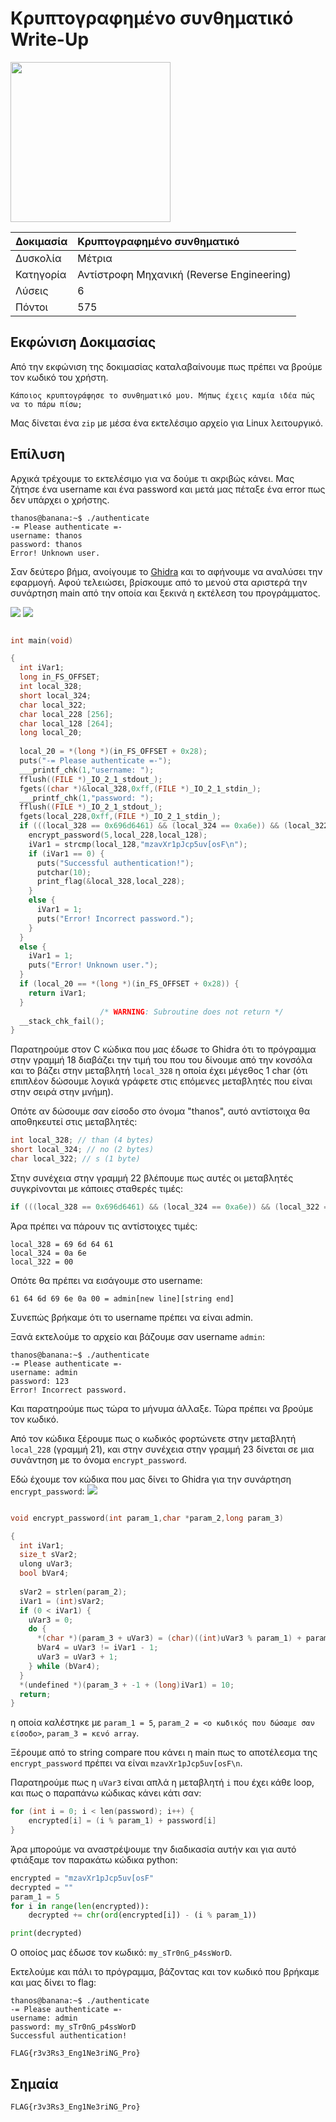 # Κρυπτογραφημένο συνθηματικό Write-Up

<img width="256" src="../../challenges-images/challenge_08.png">

| Δοκιμασία | Κρυπτογραφημένο συνθηματικό |
| :------- | :----- |
| Δυσκολία | Μέτρια |
| Κατηγορία | Αντίστροφη Μηχανική (Reverse Engineering) |
| Λύσεις | 6 |
| Πόντοι | 575 |

## Εκφώνιση Δοκιμασίας

Από την εκφώνιση της δοκιμασίας καταλαβαίνουμε πως πρέπει να βρούμε τον κωδικό του χρήστη.
```
Κάποιος κρυπτογράφησε το συνθηματικό μου. Μήπως έχεις καμία ιδέα πώς να το πάρω πίσω;
```

Μας δίνεται ένα `zip` με μέσα ένα εκτελέσιμο αρχείο για Linux λειτουργικό.

## Επίλυση

Αρχικά τρέχουμε τo εκτελέσιμο για να δούμε τι ακριβώς κάνει. Μας ζήτησε ένα username και ένα password και μετά μας πέταξε ένα error πως δεν υπάρχει ο χρήστης.

```
thanos@banana:~$ ./authenticate
-= Please authenticate =-
username: thanos
password: thanos
Error! Unknown user.
```

Σαν δεύτερο βήμα, ανοίγουμε το [Ghidra](https://ghidra-sre.org/) και το αφήνουμε να αναλύσει την εφαρμογή. Αφού τελειώσει, βρίσκουμε από το μενού στα αριστερά την συνάρτηση main από την οποία και ξεκινά η εκτέλεση του προγράμματος.

![](ghidra.png)
![](ghidra-main.png)

```c

int main(void)

{
  int iVar1;
  long in_FS_OFFSET;
  int local_328;
  short local_324;
  char local_322;
  char local_228 [256];
  char local_128 [264];
  long local_20;
  
  local_20 = *(long *)(in_FS_OFFSET + 0x28);
  puts("-= Please authenticate =-");
  ___printf_chk(1,"username: ");
  fflush((FILE *)_IO_2_1_stdout_);
  fgets((char *)&local_328,0xff,(FILE *)_IO_2_1_stdin_);
  ___printf_chk(1,"password: ");
  fflush((FILE *)_IO_2_1_stdout_);
  fgets(local_228,0xff,(FILE *)_IO_2_1_stdin_);
  if (((local_328 == 0x696d6461) && (local_324 == 0xa6e)) && (local_322 == '\0')) {
    encrypt_password(5,local_228,local_128);
    iVar1 = strcmp(local_128,"mzavXr1pJcp5uv[osF\n");
    if (iVar1 == 0) {
      puts("Successful authentication!");
      putchar(10);
      print_flag(&local_328,local_228);
    }
    else {
      iVar1 = 1;
      puts("Error! Incorrect password.");
    }
  }
  else {
    iVar1 = 1;
    puts("Error! Unknown user.");
  }
  if (local_20 == *(long *)(in_FS_OFFSET + 0x28)) {
    return iVar1;
  }
                    /* WARNING: Subroutine does not return */
  __stack_chk_fail();
}
```

Παρατηρούμε στον C κώδικα που μας έδωσε το Ghidra ότι το πρόγραμμα στην γραμμή 18 διαβάζει την τιμή του που του δίνουμε από την κονσόλα και το βάζει στην μεταβλητή `local_328` η οποία έχει μέγεθος 1 char (ότι επιπλέον δώσουμε λογικά γράφετε στις επόμενες μεταβλητές που είναι στην σειρά στην μνήμη).

Οπότε αν δώσουμε σαν είσοδο στο όνομα "thanos", αυτό αντίστοιχα θα αποθηκευτεί στις μεταβλητές:
```c
int local_328; // than (4 bytes)
short local_324; // no (2 bytes)
char local_322; // s (1 byte)
```

Στην συνέχεια στην γραμμή 22 βλέπουμε πως αυτές οι μεταβλητές συγκρίνονται με κάποιες σταθερές τιμές:
```c
if (((local_328 == 0x696d6461) && (local_324 == 0xa6e)) && (local_322 == '\0')) {
```
Άρα πρέπει να πάρουν τις αντίστοιχες τιμές:
```
local_328 = 69 6d 64 61
local_324 = 0a 6e
local_322 = 00
```

Οπότε θα πρέπει να εισάγουμε στο username:
```
61 64 6d 69 6e 0a 00 = admin[new line][string end]
```

Συνεπώς βρήκαμε ότι το username πρέπει να είναι admin. 

Ξανά εκτελούμε το αρχείο και βάζουμε σαν username `admin`: 
```
thanos@banana:~$ ./authenticate
-= Please authenticate =-
username: admin
password: 123
Error! Incorrect password.
```
Και παρατηρούμε πως τώρα το μήνυμα άλλαξε. Τώρα πρέπει να βρούμε τον κωδικό.

Από τον κώδικα ξέρουμε πως ο κωδικός φορτώνετε στην μεταβλητή `local_228` (γραμμή 21), και στην συνέχεια στην γραμμή 23 δίνεται σε μια συνάντηση με το όνομα `encrypt_password`.

Εδώ έχουμε τον κώδικα που μας δίνει το Ghidra για την συνάρτηση `encrypt_password`:
![](ghidra-encrypto-password.png)

```c

void encrypt_password(int param_1,char *param_2,long param_3)

{
  int iVar1;
  size_t sVar2;
  ulong uVar3;
  bool bVar4;
  
  sVar2 = strlen(param_2);
  iVar1 = (int)sVar2;
  if (0 < iVar1) {
    uVar3 = 0;
    do {
      *(char *)(param_3 + uVar3) = (char)((int)uVar3 % param_1) + param_2[uVar3];
      bVar4 = uVar3 != iVar1 - 1;
      uVar3 = uVar3 + 1;
    } while (bVar4);
  }
  *(undefined *)(param_3 + -1 + (long)iVar1) = 10;
  return;
}

```
η οποία καλέστηκε με `param_1 = 5`, `param_2 = <ο κωδικός που δώσαμε σαν είσοδο>`, `param_3 = κενό array`.

Ξέρουμε από το string compare που κάνει η main πως το αποτέλεσμα της `encrypt_password` πρέπει να είναι `mzavXr1pJcp5uv[osF\n`.

Παρατηρούμε πως η `uVar3` είναι απλά η μεταβλητή `i` που έχει κάθε loop, και πως ο παραπάνω κώδικας κάνει κάτι σαν:
```c
for (int i = 0; i < len(password); i++) {
	encrypted[i] = (i % param_1) + password[i]
}
```

Άρα μπορούμε να αναστρέψουμε την διαδικασία αυτήν και για αυτό φτιάξαμε τον παρακάτω κώδικα python:
```python
encrypted = "mzavXr1pJcp5uv[osF"
decrypted = ""
param_1 = 5
for i in range(len(encrypted)):
	decrypted += chr(ord(encrypted[i]) - (i % param_1)) 

print(decrypted)
```

Ο οποίος μας έδωσε τον κωδικό: `my_sTr0nG_p4ssWorD`.

Εκτελούμε και πάλι το πρόγραμμα, βάζοντας και τον κωδικό που βρήκαμε και μας δίνει το flag:
```
thanos@banana:~$ ./authenticate
-= Please authenticate =-
username: admin
password: my_sTr0nG_p4ssWorD
Successful authentication!

FLAG{r3v3Rs3_Eng1Ne3riNG_Pro}
```


## Σημαία

```
FLAG{r3v3Rs3_Eng1Ne3riNG_Pro}
```
